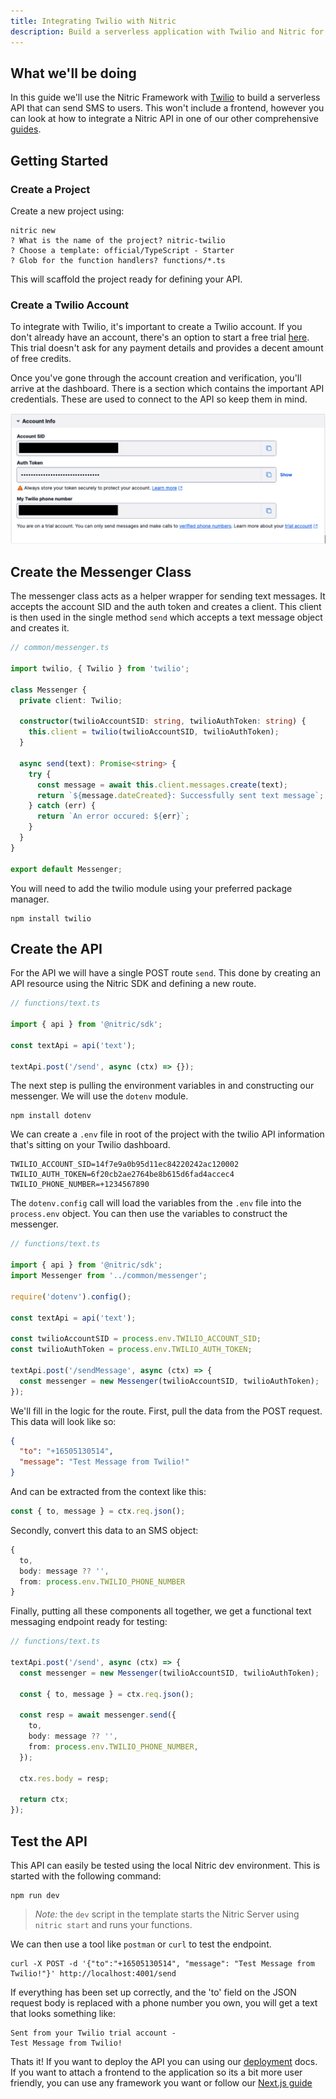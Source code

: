 ```yaml
---
title: Integrating Twilio with Nitric
description: Build a serverless application with Twilio and Nitric for AWS, Google Cloud, or Azure
---
```


## What we'll be doing

In this guide we'll use the Nitric Framework with [Twilio](https://twilio.com) to build a serverless API that can send SMS to users. This won't include a frontend, however you can look at how to integrate a Nitric API in one of our other comprehensive [guides](https://nitric.io/docs/guides/api-with-nextjs).

## Getting Started

### Create a Project

Create a new project using:

```
nitric new
? What is the name of the project? nitric-twilio
? Choose a template: official/TypeScript - Starter
? Glob for the function handlers? functions/*.ts
```

This will scaffold the project ready for defining your API.

### Create a Twilio Account

To integrate with Twilio, it's important to create a Twilio account. If you don't already have an account, there's an option to start a free trial [here](https://www.twilio.com/try-twilio). This trial doesn't ask for any payment details and provides a decent amount of free credits.

Once you've gone through the account creation and verification, you'll arrive at the dashboard. There is a section which contains the important API credentials. These are used to connect to the API so keep them in mind.

![twilio dashboard credentials](../../assets/img/guides/twilio/twilio-credentials.png)

## Create the Messenger Class

The messenger class acts as a helper wrapper for sending text messages. It accepts the account SID and the auth token and creates a client. This client is then used in the single method `send` which accepts a text message object and creates it.

```ts
// common/messenger.ts

import twilio, { Twilio } from 'twilio';

class Messenger {
  private client: Twilio;

  constructor(twilioAccountSID: string, twilioAuthToken: string) {
    this.client = twilio(twilioAccountSID, twilioAuthToken);
  }

  async send(text): Promise<string> {
    try {
      const message = await this.client.messages.create(text);
      return `${message.dateCreated}: Successfully sent text message`;
    } catch (err) {
      return `An error occured: ${err}`;
    }
  }
}

export default Messenger;
```

You will need to add the twilio module using your preferred package manager.

```
npm install twilio
```

## Create the API

For the API we will have a single POST route `send`. This done by creating an API resource using the Nitric SDK and defining a new route.

```ts
// functions/text.ts

import { api } from '@nitric/sdk';

const textApi = api('text');

textApi.post('/send', async (ctx) => {});
```

The next step is pulling the environment variables in and constructing our messenger. We will use the `dotenv` module.

```
npm install dotenv
```

We can create a `.env` file in root of the project with the twilio API information that's sitting on your Twilio dashboard.

```
TWILIO_ACCOUNT_SID=14f7e9a0b95d11ec84220242ac120002
TWILIO_AUTH_TOKEN=6f20cb2ae2764be8b615d6fad4accec4
TWILIO_PHONE_NUMBER=+1234567890
```

The `dotenv.config` call will load the variables from the `.env` file into the `process.env` object. You can then use the variables to construct the messenger.

```ts
// functions/text.ts

import { api } from '@nitric/sdk';
import Messenger from '../common/messenger';

require('dotenv').config();

const textApi = api('text');

const twilioAccountSID = process.env.TWILIO_ACCOUNT_SID;
const twilioAuthToken = process.env.TWILIO_AUTH_TOKEN;

textApi.post('/sendMessage', async (ctx) => {
  const messenger = new Messenger(twilioAccountSID, twilioAuthToken);
});
```

We'll fill in the logic for the route. First, pull the data from the POST request. This data will look like so:

```json
{
  "to": "+16505130514",
  "message": "Test Message from Twilio!"
}
```

And can be extracted from the context like this:

```ts
const { to, message } = ctx.req.json();
```

Secondly, convert this data to an SMS object:

```ts
{
  to,
  body: message ?? '',
  from: process.env.TWILIO_PHONE_NUMBER
}
```

Finally, putting all these components all together, we get a functional text messaging endpoint ready for testing:

```ts
// functions/text.ts

textApi.post('/send', async (ctx) => {
  const messenger = new Messenger(twilioAccountSID, twilioAuthToken);

  const { to, message } = ctx.req.json();

  const resp = await messenger.send({
    to,
    body: message ?? '',
    from: process.env.TWILIO_PHONE_NUMBER,
  });

  ctx.res.body = resp;

  return ctx;
});
```

## Test the API

This API can easily be tested using the local Nitric dev environment. This is started with the following command:

```
npm run dev
```

> _Note:_ the `dev` script in the template starts the Nitric Server using `nitric start` and runs your functions.

We can then use a tool like `postman` or `curl` to test the endpoint.

```
curl -X POST -d '{"to":"+16505130514", "message": "Test Message from Twilio!"}' http://localhost:4001/send
```

If everything has been set up correctly, and the 'to' field on the JSON request body is replaced with a phone number you own, you will get a text that looks something like:

```
Sent from your Twilio trial account -
Test Message from Twilio!
```

Thats it! If you want to deploy the API you can using our [deployment](https://nitric.io/docs/getting-started#deploying-the-app) docs. If you want to attach a frontend to the application so its a bit more user friendly, you can use any framework you want or follow our [Next.js guide](/docs/guides/api-with-nextjs)
